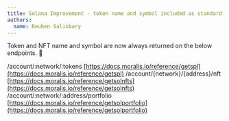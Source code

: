 ```yaml
---
title: Solana Improvement - token name and symbol included as standard
authors:
  name: Reuben Salisbury
---
```


Token and NFT name and symbol are now always returned on the below endpoints. 🎉

/account/:network/:tokens [https://docs.moralis.io/reference/getspl](https://docs.moralis.io/reference/getspl)
/account/{network}/{address}/nft [https://docs.moralis.io/reference/getsolnfts](https://docs.moralis.io/reference/getsolnfts)
/account/:network/:address/portfolio [https://docs.moralis.io/reference/getsolportfolio](https://docs.moralis.io/reference/getsolportfolio)

